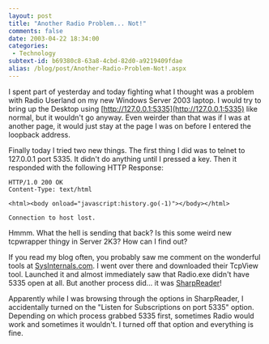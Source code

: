 ```yaml
---
layout: post
title: "Another Radio Problem... Not!"
comments: false
date: 2003-04-22 18:34:00
categories:
 - Technology
subtext-id: b69380c8-63a8-4cbd-82d0-a9219409fdae
alias: /blog/post/Another-Radio-Problem-Not!.aspx
---
```



I spent part of yesterday and today fighting what I thought was a problem with Radio Userland on my new Windows Server 2003 laptop. I would try to bring up the Desktop using [http://127.0.0.1:5335](http://127.0.0.1:5335) like normal, but it wouldn't go anyway. Even weirder than that was if I was at another page, it would just stay at the page I was on before I entered the loopback address.

Finally today I tried two new things. The first thing I did was to telnet to 127.0.0.1 port 5335. It didn't do anything until I pressed a key. Then it responded with the following HTTP Response:
    
    HTTP/1.0 200 OK  
    Content-Type: text/html
    
    <html><body onload="javascript:history.go(-1)"></body></html>
    
    Connection to host lost.

Hmmm. What the hell is sending that back? Is this some weird new tcpwrapper thingy in Server 2K3? How can I find out?

If you read my blog often, you probably saw me comment on the wonderful tools at [SysInternals.com](http://www.sysinternals.com). I went over there and downloaded their TcpView tool. Launched it and almost immediately saw that Radio.exe didn't have 5335 open at all. But another process did... it was [SharpReader](http://www.hutteman.com/weblog/2003/04/17.html#000067)!

Apparently while I was browsing through the options in SharpReader, I accidentally turned on the "Listen for Subscriptions on port 5335" option. Depending on which process grabbed 5335 first, sometimes Radio would work and sometimes it wouldn't. I turned off that option and everything is fine.
